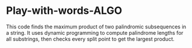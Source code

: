 # Play-with-words-ALGO

This code finds the maximum product of two palindromic subsequences in a string. It uses dynamic programming to compute palindrome lengths for all substrings, then checks every split point to get the largest product.
